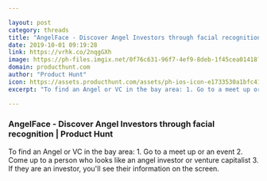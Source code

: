 ```yaml
---

layout: post
category: threads
title: "AngelFace - Discover Angel Investors through facial recognition "
date: 2019-10-01 09:19:28
link: https://vrhk.co/2nqgGXh
image: https://ph-files.imgix.net/0f76c631-96f7-4ef9-8deb-1f45cea01418?auto=format&fit=crop&h=512&w=1024
domain: producthunt.com
author: "Product Hunt"
icon: https://assets.producthunt.com/assets/ph-ios-icon-e1733530a1bfc41080db8161823f1ef262cdbbc933800c0a2a706f70eb9c277a.png
excerpt: "To find an Angel or VC in the bay area: 1. Go to a meet up or an event 2. Come up to a person who looks like an angel investor or venture capitalist 3. If they are an investor, you'll see their information on the screen."

---
```


### AngelFace - Discover Angel Investors through facial recognition  | Product Hunt

To find an Angel or VC in the bay area: 1. Go to a meet up or an event 2. Come up to a person who looks like an angel investor or venture capitalist 3. If they are an investor, you'll see their information on the screen.